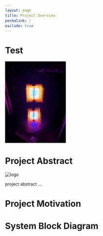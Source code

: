 ```yaml
---
layout: page
title: Project Overview
permalink: /
exclude: true
---
```


# Test

<div style="text-align: left">
  <img src="./assets/img/IMG_1737.jpg" alt="im" width="200" />
</div>

# Project Abstract


<div style="text-align: left">
  <img src="./assets/img/Logo.png" alt="logo" width="100" />
</div>

project abstract ...


# Project Motivation

# System Block Diagram
